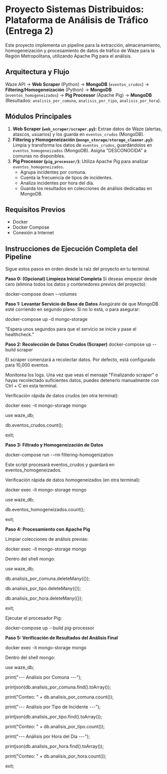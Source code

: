 # Proyecto Sistemas Distribuidos: Plataforma de Análisis de Tráfico (Entrega 2)

Este proyecto implementa un pipeline para la extracción, almacenamiento, homogeneización y procesamiento de datos de tráfico de Waze para la Región Metropolitana, utilizando Apache Pig para el análisis.

## Arquitectura y Flujo

Waze API → **Web Scraper** (Python) → **MongoDB** (`eventos_crudos`) → **Filtering/Homogeneización** (Python) → **MongoDB** (`eventos_homogeneizados`) → **Pig Processor** (Apache Pig) → **MongoDB** (Resultados: `analisis_por_comuna`, `analisis_por_tipo`, `analisis_por_hora`).

## Módulos Principales

1.  **Web Scraper (`web_scraper/scraper.py`):** Extrae datos de Waze (alertas, atascos, usuarios) y los guarda en `eventos_crudos` (MongoDB).
2.  **Filtering y Homogeneización (`mongo_storage/storage_cleaner.py`):** Limpia y transforma los datos de `eventos_crudos`, guardándolos en `eventos_homogeneizados` (MongoDB). Asigna "DESCONOCIDA" a comunas no disponibles.
3.  **Pig Processor (`pig_processor/`):** Utiliza Apache Pig para analizar `eventos_homogeneizados`.
    -   Agrupa incidentes por comuna.
    -   Cuenta la frecuencia de tipos de incidentes.
    -   Analiza incidentes por hora del día.
    -   Guarda los resultados en colecciones de análisis dedicadas en MongoDB.

## Requisitos Previos

-   Docker
-   Docker Compose
-   Conexión a Internet

## Instrucciones de Ejecución Completa del Pipeline

Sigue estos pasos en orden desde la raíz del proyecto en tu terminal.

**Paso 0: (Opcional) Limpieza Inicial Completa**
Si deseas empezar desde cero (elimina todos los datos y contenedores previos del proyecto):

docker-compose down --volumes 

**Paso 1: Levantar Servicio de Base de Datos**
Asegúrate de que MongoDB esté corriendo en segundo plano. Si no lo está, o para asegurar:

docker-compose up -d mongo-storage

"Espera unos segundos para que el servicio se inicie y pase el healthcheck."

**Paso 2: Recolección de Datos Crudos (Scraper)**
docker-compose up --build scraper


El scraper comenzará a recolectar datos. Por defecto, está configurado para 10,000 eventos.

Monitorea los logs. Una vez que veas el mensaje "Finalizando scraper" o hayas recolectado suficientes datos, puedes detenerlo manualmente con Ctrl + C en esta terminal.

Verificación rápida de datos crudos (en otra terminal):

docker exec -it mongo-storage mongo

use waze_db;

db.eventos_crudos.count(); 

exit;

**Paso 3: Filtrado y Homogeneización de Datos**

docker-compose run --rm filtering-homogenization

Este script procesará eventos_crudos y guardará en eventos_homogeneizados.

Verificación rápida de datos homogeneizados (en otra terminal):

docker exec -it mongo-storage mongo

use waze_db; 

db.eventos_homogeneizados.count(); 

exit;

**Paso 4: Procesamiento con Apache Pig**

Limpiar colecciones de análisis previas:

docker exec -it mongo-storage mongo

Dentro del shell mongo:

use waze_db;

db.analisis_por_comuna.deleteMany({});

db.analisis_por_tipo.deleteMany({});

db.analisis_por_hora.deleteMany({});

exit;

Ejecutar el procesador Pig:

docker-compose up --build pig-processor

**Paso 5: Verificación de Resultados del Análisis Final**

docker exec -it mongo-storage mongo

Dentro del shell mongo:

use waze_db;

print("--- Análisis por Comuna ---");

printjson(db.analisis_por_comuna.find().toArray());

print("Conteo: " + db.analisis_por_comuna.count());


print("--- Análisis por Tipo de Incidente ---");

printjson(db.analisis_por_tipo.find().toArray());

print("Conteo: " + db.analisis_por_tipo.count());

print("--- Análisis por Hora del Día ---");

printjson(db.analisis_por_hora.find().toArray());

print("Conteo: " + db.analisis_por_hora.count());

exit;

